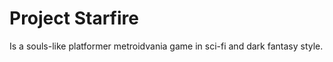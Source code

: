 # Project Starfire

Is a souls-like platformer metroidvania game in sci-fi and dark fantasy style.
 
